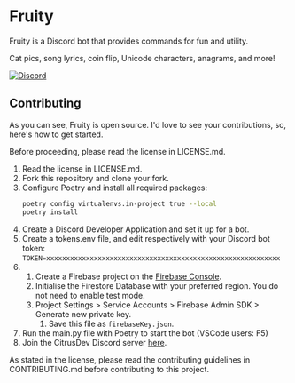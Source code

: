 # Fruity

Fruity is a Discord bot that provides commands for fun and utility.

Cat pics, song lyrics, coin flip, Unicode characters, anagrams, and more! 

[![Discord](https://img.shields.io/discord/874266744456376370?color=%235865F2&label=Discord&style=for-the-badge)](https://discord.gg/jyJJWjqbFP)


## Contributing
As you can see, Fruity is open source. I'd love to see your contributions, so, here's how to get started.

Before proceeding, please read the license in LICENSE.md.

1. Read the license in LICENSE.md.
2. Fork this repository and clone your fork.
3. Configure Poetry and install all required packages:
    ```bash
    poetry config virtualenvs.in-project true --local
    poetry install
    ```
4. Create a Discord Developer Application and set it up for a bot.
5. Create a tokens.env file, and edit respectively with your Discord bot token:
    `TOKEN=xxxxxxxxxxxxxxxxxxxxxxxxxxxxxxxxxxxxxxxxxxxxxxxxxxxxxxxxxxx`
6. 
    1. Create a Firebase project on the [Firebase Console](https://console.firebase.google.com/).
    2. Initialise the Firestore Database with your preferred region. You do not need to enable test mode.
    3. Project Settings > Service Accounts > Firebase Admin SDK > Generate new private key.
        1. Save this file as `firebaseKey.json`.
7. Run the main.py file with Poetry to start the bot (VSCode users: F5)
8. Join the CitrusDev Discord server [here](https://discord.gg/jyJJWjqbFP).

As stated in the license, please read the contributing guidelines in CONTRIBUTING.md before contributing to this project.